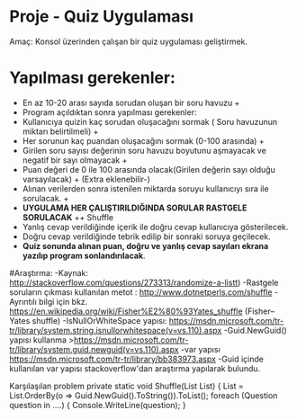 # Proje - Quiz Uygulaması

Amaç: Konsol üzerinden çalışan bir quiz uygulaması geliştirmek.

# Yapılması gerekenler:
  - En az 10-20 arası sayıda sorudan oluşan bir soru havuzu +
  - Program açıldıktan sonra yapılması gerekenler:
  - Kullanıcıya quizin kaç sorudan oluşacağını sormak ( Soru havuzunun miktarı belirtilmeli) +
  - Her sorunun kaç puandan oluşacağını sormak (0-100 arasında) +
  - Girilen soru sayısı değerinin soru havuzu boyutunu aşmayacak ve negatif bir sayı olmayacak +
  - Puan değeri de 0 ile 100 arasında olacak(Girilen değerin sayı olduğu varsayılacak) + (Extra eklenebilir-)
  - Alınan verilerden sonra istenilen miktarda soruyu kullanıcıyı sıra ile sorulacak. +
  - **UYGULAMA HER ÇALIŞTIRILDIĞINDA SORULAR RASTGELE SORULACAK**  ++ Shuffle
  - Yanlış cevap verildiğinde içerik ile doğru cevap kullanıcıya gösterilecek.
  - Doğru cevap verildiğinde tebrik edilip bir sonraki soruya geçilecek.
  - **Quiz sonunda alınan puan, doğru ve yanlış cevap sayıları ekrana yazılıp program sonlandırılacak**.


 #Araştırma:
 -Kaynak: http://stackoverflow.com/questions/273313/randomize-a-listt)
 -Rastgele soruların çıkması kullanılan metot : http://www.dotnetperls.com/shuffle
 -Ayrıntılı bilgi için bkz. https://en.wikipedia.org/wiki/Fisher%E2%80%93Yates_shuffle (Fisher–Yates shuffle)
 -IsNullOrWhiteSpace yapısı: https://msdn.microsoft.com/tr-tr/library/system.string.isnullorwhitespace(v=vs.110).aspx
 -Guid.NewGuid() yapısı kullanma >https://msdn.microsoft.com/tr-tr/library/system.guid.newguid(v=vs.110).aspx
 -var yapısı https://msdn.microsoft.com/tr-tr/library/bb383973.aspx
 -Guid içinde kullanılan var yapısı stackoverflow'dan araştırma yapılarak bulundu.

Karşılaşılan problem
 private static void Shuffle(List<Question> List)
{
    List = List.OrderBy(o => Guid.NewGuid().ToString()).ToList();
    foreach (Question question in ....) { Console.WriteLine(question);
}
